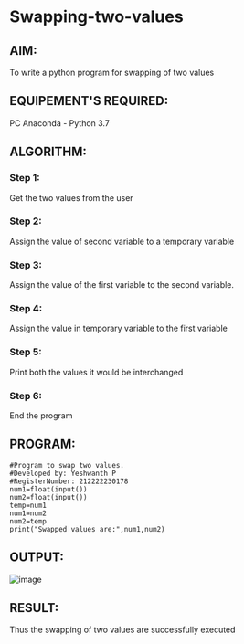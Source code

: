 # Swapping-two-values

## AIM:

To write a python program for swapping of two values

## EQUIPEMENT'S REQUIRED: 

PC
Anaconda - Python 3.7

## ALGORITHM: 

### Step 1:

Get the two values from the user

### Step 2: 

Assign the value of second variable to a temporary variable 

### Step 3: 

Assign the value of the first variable to the second variable.

### Step 4:  

Assign the value in temporary variable to the first variable

### Step 5: 

Print both the values it would be interchanged

### Step 6: 

End the program

## PROGRAM:
```
#Program to swap two values.
#Developed by: Yeshwanth P
#RegisterNumber: 212222230178
num1=float(input())
num2=float(input())
temp=num1
num1=num2
num2=temp
print("Swapped values are:",num1,num2)
```

## OUTPUT:

![image](https://user-images.githubusercontent.com/119476088/229990771-e7c3a83c-5d79-4cdf-ab16-7673c1d2cc12.png)

## RESULT:

Thus the swapping of two values are successfully executed



